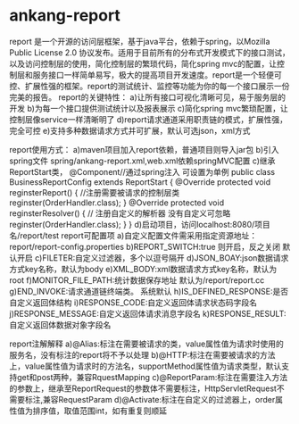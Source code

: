 # ankang-report
report 是一个开源的访问层框架，基于java平台，依赖于spring，以Mozilla Public License 2.0 协议发布。适用于目前所有的分布式开发模式下的接口测试，以及访问控制层的使用，简化控制层的繁琐代码，简化spring mvc的配置，让控制层和服务接口一样简单易写，极大的提高项目开发速度。report是一个轻便可控、扩展性强的框架。report的测试统计、监控等功能为你的每一个接口展示一份完美的报告。
  report的关键特性：
    a)让所有接口可视化清晰可见，易于服务层的开发
    b)为每一个接口提供测试统计以及报表展示
    c)简化spring mvc繁琐配置，让控制层像service一样清晰明了
    d)report请求通道采用职责链的模式，扩展性强，完全可控
    e)支持多种数据请求方式并可扩展，默认可选json，xml方式
  
  report使用方式：
    a)maven项目加入report依赖，普通项目则导入jar包
    b)引入spring文件 spring/ankang-report.xml,web.xml依赖springMVC配置
    c)继承ReportStart类，
        @Component//通过spring注入 可设置为单例
        public class BusinessReportConfig extends ReportStart {
        	@Override
        	protected void reginsterReport() {
        		//注册需要被请求的控制层类
        		reginster(OrderHandler.class);
        	}
        	@Override
        	protected void reginsterResolver() {
        		// 注册自定义的解析器 没有自定义可忽略
        		reginster(OrderHandler.class);
        	}
        }
      d)启动项目，访问localhost:8080/项目名/report/test
  report可配置项
    a)自定义配置文件需采用指定资源地址：report/report-config.properties
    b)REPORT_SWITCH:true 则开启，反之关闭 默认开启
    c)FILETER:自定义过滤器，多个以逗号隔开
    d)JSON_BOAY:json数据请求方式key名称，默认为body
    e)XML_BODY:xml数据请求方式key名称，默认为root
    f)MONITOR_FILE_PATH:统计数据保存地址 默认为/report/report.cc
    g)END_INVOKE:请求通道链终端类。 系统默认
    <!--如果不是采用report返回体，则必须配置以下几项，否则影响统计结果-->
    h)IS_DEFINED_RESPONSE:是否自定义返回体结构
    i)RESPONSE_CODE:自定义返回体请求状态码字段名
    j)RESPONSE_MESSAGE:自定义返回体请求消息字段名
    k)RESPONSE_RESULT:自定义返回体数据对象字段名
    
  report注解解释
    a)@Alias:标注在需要被请求的类，value属性值为请求时使用的服务名，没有标注的report将不予以处理
    b)@HTTP:标注在需要被请求的方法上，value属性值为请求时的方法名，supportMethod属性值为请求类型，默认支持get和post两种，兼容RquestMapping
    c)@ReportParam:标注在需要注入方法的参数上，继承至ReportRequest的参数体不需要标注，HttpServletRequest不需要标注,兼容RequestParam
    d)@Activate:标注在自定义的过滤器上，order属性值为排序值，取值范围int，如有重复则顺延
    
